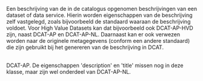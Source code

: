 Een beschrijving van de in de catalogus opgenomen beschrijvingen van een dataset of data service. Hierin worden eigenschappen van de beschrijving zelf vastgelegd, zoals bijvoorbeeld de standaard waaraan de beschrijving voldoet. Voor High Value Datasets kan dat bijvoorbeeld ook DCAT-AP-HVD zijn, naast DCAT-AP en DCAT-AP-NL. Daarnaast kan er ook verwezen worden naar de originele metagegevens (conform een andere standaard) die zijn gebruikt bij het genereren van de beschrijving in DCAT.
<br/>
<br/>
<div class="issue" data-number="142">DCAT-AP. De eigenschappen 'description' en 'title' missen nog in deze klasse, maar zijn wel onderdeel van DCAT-AP-NL.</div>
<br/>
